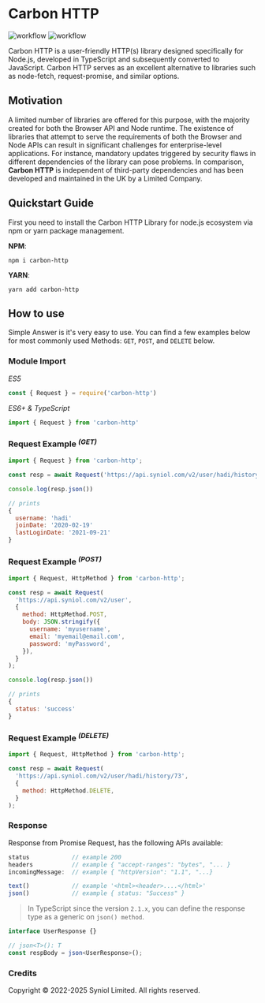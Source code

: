 # Carbon HTTP
![workflow](https://github.com/syniol/node-carbon-http/actions/workflows/makefile.yml/badge.svg)    ![workflow](https://github.com/syniol/node-carbon-http/actions/workflows/npm_publish.yml/badge.svg)

Carbon HTTP is a user-friendly HTTP(s) library designed specifically for Node.js, developed in TypeScript 
and subsequently converted to JavaScript. Carbon HTTP serves as an excellent alternative to libraries such 
as node-fetch, request-promise, and similar options.


## Motivation
A limited number of libraries are offered for this purpose, with the majority created 
for both the Browser API and Node runtime. The existence of libraries that attempt to 
serve the requirements of both the Browser and Node APIs can result in significant 
challenges for enterprise-level applications. For instance, mandatory updates triggered 
by security flaws in different dependencies of the library can pose problems. In 
comparison, __Carbon HTTP__ is independent of third-party dependencies and has been 
developed and maintained in the UK by a Limited Company.


## Quickstart Guide
First you need to install the Carbon HTTP Library for node.js ecosystem via npm or yarn package management.

__NPM__:
```shell
npm i carbon-http
```

__YARN__:
```shell
yarn add carbon-http
```


## How to use
Simple Answer is it's very easy to use. You can find a few examples below 
for most commonly used Methods: `GET`, `POST`, and `DELETE` below.


### Module Import
_ES5_
```js
const { Request } = require('carbon-http')
```

_ES6+ & TypeScript_
```js
import { Request } from 'carbon-http'
```


### Request Example _<sup>(GET)</sup>_

```js
import { Request } from 'carbon-http';

const resp = await Request('https://api.syniol.com/v2/user/hadi/history');

console.log(resp.json())

// prints
{
  username: 'hadi'
  joinDate: '2020-02-19'
  lastLoginDate: '2021-09-21'
}
```


### Request Example _<sup>(POST)</sup>_

```js
import { Request, HttpMethod } from 'carbon-http';

const resp = await Request(
  'https://api.syniol.com/v2/user',
  {
    method: HttpMethod.POST,
    body: JSON.stringify({
      username: 'myusername',
      email: 'myemail@email.com',
      password: 'myPassword',
    }),
  }
);

console.log(resp.json())

// prints
{
  status: 'success'
}
```


### Request Example _<sup>(DELETE)</sup>_
```js
import { Request, HttpMethod } from 'carbon-http';

const resp = await Request(
  'https://api.syniol.com/v2/user/hadi/history/73',
  {
    method: HttpMethod.DELETE,
  }
);
```


### Response
Response from Promise Request, has the following APIs available:

```js
status            // example 200
headers           // example { "accept-ranges": "bytes", "... }
incomingMessage:  // example { "httpVersion": "1.1", "...} 

text()            // example '<html><header>....</html>'
json()            // example { status: "Success" }
```

> In TypeScript since the version `2.1.x`, you can define the response type as a generic on `json() method`.

```typescript
interface UserResponse {}

// json<T>(): T
const respBody = json<UserResponse>();
```


### Credits
Copyright &copy; 2022-2025 Syniol Limited. All rights reserved.
